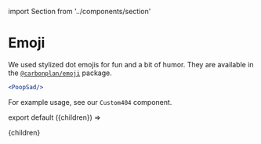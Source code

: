 import Section from '../components/section'

# Emoji

We used stylized dot emojis for fun and a bit of humor. They are available in the [`@carbonplan/emoji`](https://github.com/carbonplan/emoji) package.

```jsx live
<PoopSad/>
``` 

For example usage, see our `Custom404` component.

export default ({children}) => <Section name='emoji'>{children}</Section>